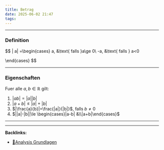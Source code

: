 ```yaml
---
title: Betrag
date: 2025-06-02 21:47
tags: 
---
```


----

### Definition
$$
  | a| =\begin{cases}
    a, &\text{ falls }a\ge 0\\
    -a, &\text{ falls } a<0
    
  \end{cases}
$$

---

### Eigenschaften
Fuer alle $a,b\in \mathbb{R}$ gilt:

1. $|ab|=|a| |b|$
2. $|a+b|\le |a|+|b|$
3. $|\frac{a}{b}|=\frac{|a|}{|b|}$, falls $b\neq 0$
4. $||a|-|b||\le \begin{cases}|a-b| &\\|a+b|\end{cases}$






----

----
**Backlinks:**
- [📂Analysis Grundlagen](/📁Analysis_Grundlagen)
